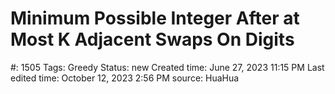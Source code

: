 # Minimum Possible Integer After at Most K Adjacent Swaps On Digits

#: 1505
Tags: Greedy
Status: new
Created time: June 27, 2023 11:15 PM
Last edited time: October 12, 2023 2:56 PM
source: HuaHua